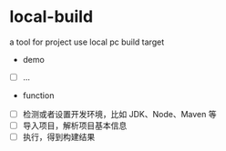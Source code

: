 # local-build
a tool for project use local pc build target

- demo
- [ ] ...

- function

- [ ] 检测或者设置开发环境，比如 JDK、Node、Maven 等
- [ ] 导入项目，解析项目基本信息
- [ ] 执行，得到构建结果